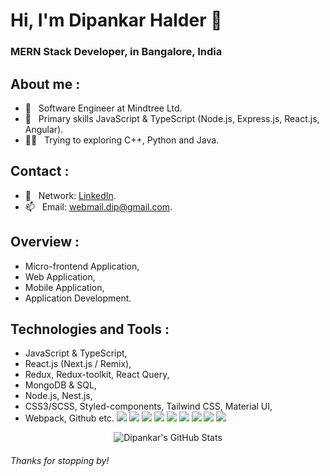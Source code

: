 <h1>Hi, I'm Dipankar Halder 👋</h1>
<h3>MERN Stack Developer, in Bangalore, India</h3>

## About me :

- 🔭 &nbsp; Software Engineer at Mindtree Ltd.
- 🔭 &nbsp; Primary skills JavaScript & TypeScript (Node.js, Express.js, React.js, Angular).
- 👨‍💻 &nbsp; Trying to exploring C++, Python and Java.

## Contact :
- 🤳 &nbsp; Network: [LinkedIn](https://www.linkedin.com/in/dipankar-halder/).
- 📫 &nbsp; Email: [webmail.dip@gmail.com](mailto:webmail.dip@gmail.com).

## Overview :
- Micro-frontend Application, 
- Web Application, 
- Mobile Application, 
- Application Development.

## Technologies and Tools :
- JavaScript & TypeScript, 
- React.js (Next.js / Remix), 
- Redux, Redux-toolkit, React Query, 
- MongoDB & SQL, 
- Node.js, Nest.js, 
- CSS3/SCSS, Styled-components, Tailwind CSS, Material UI, 
- Webpack, Github etc.
![](https://img.shields.io/badge/Code-JavaScript-informational?style=flat&logo=JAVASCRIPT&logoColor=000000&color=FFFF00)
![](https://img.shields.io/badge/Code-TypeScript-informational?style=flat&logo=TYPESCRIPT&logoColor=white&color=007acc)
![](https://img.shields.io/badge/Framework-React-informational?style=flat&logo=REACT&logoColor=20232a&color=61dafb)
![](https://img.shields.io/badge/Framework-Angular-informational?style=flat&logo=ANGULAR&logoColor=white&color=d4173b)
![](https://img.shields.io/badge/Code-HTML5-informational?style=flat&logo=HTML5&logoColor=white&color=e34c26)
![](https://img.shields.io/badge/Code-CSS3-informational?style=flat&logo=CSS3&logoColor=white&color=0074d9)
![](https://img.shields.io/badge/Code-Java-informational?style=flat&logo=JAVA&logoColor=white&color=f89820)
![](https://img.shields.io/badge/Code-Python-informational?style=flat&logo=PYTHON&logoColor=white&color=0d1c4d)
![](https://img.shields.io/badge/Editor-VisualStudioCode-informational?style=flat&logo=VISUALSTUDIOCODE&logoColor=white&color=0078d7)

<p align="center"><img align="center" src="https://github-readme-stats.vercel.app/api?username=DipankarHalder&show_icons=true" alt="Dipankar's GitHub Stats" /></p>

###### Thanks for stopping by!



